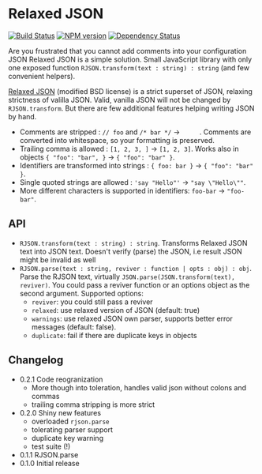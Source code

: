 # Relaxed JSON

[![Build Status](https://secure.travis-ci.org/phadej/jsverify.png?branch=master)](http://travis-ci.org/phadej/jsverify)
[![NPM version](https://badge.fury.io/js/relaxed-json.png)](http://badge.fury.io/js/relaxed-json)
[![Dependency Status](https://gemnasium.com/phadej/relaxed-json.png)](https://gemnasium.com/phadej/relaxed-json)

Are you frustrated that you cannot add comments into your configuration JSON
Relaxed JSON is a simple solution.
Small JavaScript library with only one exposed function `RJSON.transform(text : string) : string`
(and few convenient helpers).

[Relaxed JSON](http://oleg.fi/relaxed-json) (modified BSD license) is a strict superset of JSON,
relaxing strictness of valilla JSON.
Valid, vanilla JSON will not be changed by `RJSON.transform`. But there are few additional
features helping writing JSON by hand.

* Comments are stripped : `// foo` and `/* bar */`  → `     `.
  Comments are converted into whitespace, so your formatting is preserved.
* Trailing comma is allowed : `[1, 2, 3, ]` → `[1, 2, 3]`. Works also in objects `{ "foo": "bar", }` → `{ "foo": "bar" }`.
* Identifiers are transformed into strings : `{ foo: bar }` → `{ "foo": "bar" }`.
* Single quoted strings are allowed : `'say "Hello"'` → `"say \"Hello\""`.
* More different characters is supported in identifiers: `foo-bar` → `"foo-bar"`.

## API

- `RJSON.transform(text : string) : string`.
  Transforms Relaxed JSON text into JSON text. Doesn't verify (parse) the JSON, i.e result JSON might be invalid as well
- `RJSON.parse(text : string, reviver : function | opts : obj) : obj`.
  Parse the RJSON text, virtually `JSON.parse(JSON.transform(text), reviver)`.
  You could pass a reviver function or an options object as the second argument. Supported options:
  - `reviver`: you could still pass a reviver
  - `relaxed`: use relaxed version of JSON (default: true)
  - `warnings`: use relaxed JSON own parser, supports better error messages (default: false).
  - `duplicate`: fail if there are duplicate keys in objects

## Changelog

- 0.2.1 Code reogranization
  - More though into toleration, handles valid json without colons and commas
  - trailing comma stripping is more strict
- 0.2.0 Shiny new features
  - overloaded `rjson.parse`
  - tolerating parser support
  - duplicate key warning
  - test suite (!)
- 0.1.1 RJSON.parse
- 0.1.0 Initial release
